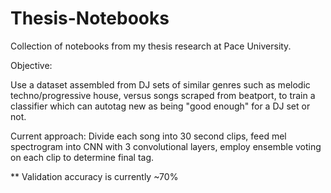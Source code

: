 # Thesis-Notebooks

Collection of notebooks from my thesis research at Pace University.

Objective:

Use a dataset assembled from DJ sets of similar genres such as melodic techno/progressive house, versus songs scraped from beatport, to train a classifier which can autotag 
new as being "good enough" for a DJ set or not. 

Current approach: Divide each song into 30 second clips, feed mel spectrogram into CNN with 3 convolutional layers, employ ensemble voting on each clip to determine final tag.

** Validation accuracy is currently ~70%
